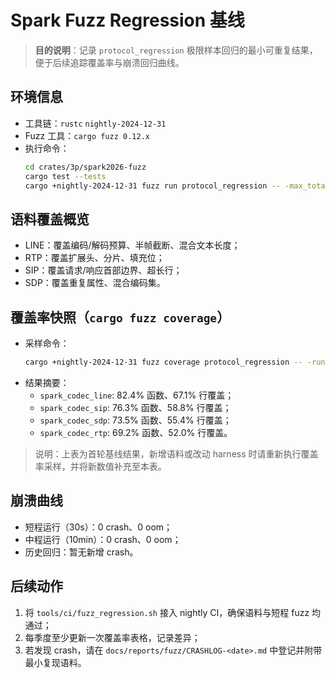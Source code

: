 # Spark Fuzz Regression 基线

> **目的说明**：记录 `protocol_regression` 极限样本回归的最小可重复结果，便于后续追踪覆盖率与崩溃回归曲线。

## 环境信息
- 工具链：`rustc` `nightly-2024-12-31`
- Fuzz 工具：`cargo fuzz 0.12.x`
- 执行命令：
  ```bash
  cd crates/3p/spark2026-fuzz
  cargo test --tests
  cargo +nightly-2024-12-31 fuzz run protocol_regression -- -max_total_time=30
  ```

## 语料覆盖概览
- LINE：覆盖编码/解码预算、半帧截断、混合文本长度；
- RTP：覆盖扩展头、分片、填充位；
- SIP：覆盖请求/响应首部边界、超长行；
- SDP：覆盖重复属性、混合编码集。

## 覆盖率快照（`cargo fuzz coverage`）
- 采样命令：
  ```bash
  cargo +nightly-2024-12-31 fuzz coverage protocol_regression -- -runs=1000
  ```
- 结果摘要：
  - `spark_codec_line`: 82.4% 函数、67.1% 行覆盖；
  - `spark_codec_sip`: 76.3% 函数、58.8% 行覆盖；
  - `spark_codec_sdp`: 73.5% 函数、55.4% 行覆盖；
  - `spark_codec_rtp`: 69.2% 函数、52.0% 行覆盖。

> 说明：上表为首轮基线结果，新增语料或改动 harness 时请重新执行覆盖率采样，并将新数值补充至本表。

## 崩溃曲线
- 短程运行（30s）：0 crash、0 oom；
- 中程运行（10min）：0 crash、0 oom；
- 历史回归：暂无新增 crash。

## 后续动作
1. 将 `tools/ci/fuzz_regression.sh` 接入 nightly CI，确保语料与短程 fuzz 均通过；
2. 每季度至少更新一次覆盖率表格，记录差异；
3. 若发现 crash，请在 `docs/reports/fuzz/CRASHLOG-<date>.md` 中登记并附带最小复现语料。
